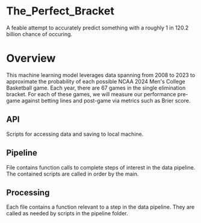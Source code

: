 # The_Perfect_Bracket

A feable attempt to accurately predict something with a roughly 1 in 120.2 billion chance of occuring.

# Overview

<p2> This machine learning model leverages data spanning from 2008 to 2023 to approximate the probability of each possible 
    NCAA 2024 Men's College Basketball game. Each year, there are 67 games in the single elimination bracket. For each of these
    games, we will measure our performance pre-game against betting lines and post-game via metrics such as Brier score. </p2>

## API 

<p2> Scripts for accessing data and saving to local machine. </p2>

## Pipeline 

<p2> File contains function calls to complete steps of interest in the data pipeline. The contained scripts are called in order by the main. </p2>

## Processing 

<p2> Each file contains a function relevant to a step in the data pipeline. They are called as needed by scripts in the pipeline folder. </p2>
